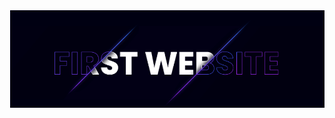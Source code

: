 <a href="https://its-me-nishmal.github.io/Lets-New-Something/">
<img  src="https://github.com/Its-me-nishmal/Its-me-nishmal/blob/main/1.PNG">
</a>
